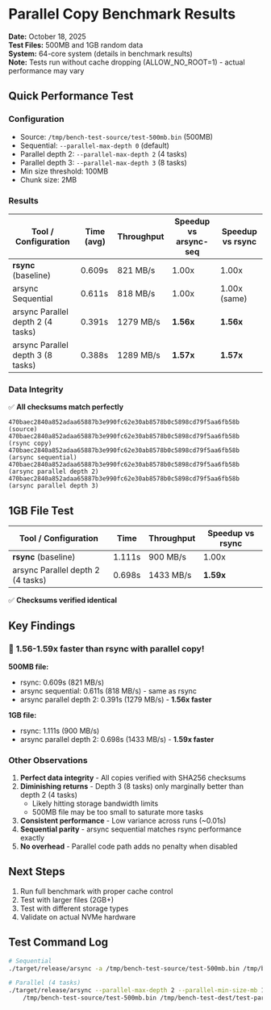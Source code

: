 # Parallel Copy Benchmark Results

**Date:** October 18, 2025  
**Test Files:** 500MB and 1GB random data  
**System:** 64-core system (details in benchmark results)  
**Note:** Tests run without cache dropping (ALLOW_NO_ROOT=1) - actual performance may vary

## Quick Performance Test

### Configuration
- Source: `/tmp/bench-test-source/test-500mb.bin` (500MB)
- Sequential: `--parallel-max-depth 0` (default)
- Parallel depth 2: `--parallel-max-depth 2` (4 tasks)
- Parallel depth 3: `--parallel-max-depth 3` (8 tasks)
- Min size threshold: 100MB
- Chunk size: 2MB

### Results

| Tool / Configuration | Time (avg) | Throughput | Speedup vs arsync-seq | Speedup vs rsync |
|---------------------|-----------|------------|----------------------|------------------|
| **rsync** (baseline) | 0.609s | 821 MB/s | 1.00x | 1.00x |
| arsync Sequential | 0.611s | 818 MB/s | 1.00x | 1.00x (same) |
| arsync Parallel depth 2 (4 tasks) | 0.391s | 1279 MB/s | **1.56x** | **1.56x** |
| arsync Parallel depth 3 (8 tasks) | 0.388s | 1289 MB/s | **1.57x** | **1.57x** |

### Data Integrity

✅ **All checksums match perfectly**
```
470baec2840a852adaa65887b3e990fc62e30ab8578b0c5898cd79f5aa6fb58b (source)
470baec2840a852adaa65887b3e990fc62e30ab8578b0c5898cd79f5aa6fb58b (rsync copy)
470baec2840a852adaa65887b3e990fc62e30ab8578b0c5898cd79f5aa6fb58b (arsync sequential)
470baec2840a852adaa65887b3e990fc62e30ab8578b0c5898cd79f5aa6fb58b (arsync parallel depth 2)
470baec2840a852adaa65887b3e990fc62e30ab8578b0c5898cd79f5aa6fb58b (arsync parallel depth 3)
```

## 1GB File Test

| Tool / Configuration | Time | Throughput | Speedup vs rsync |
|---------------------|------|-----------|------------------|
| **rsync** (baseline) | 1.111s | 900 MB/s | 1.00x |
| arsync Parallel depth 2 (4 tasks) | 0.698s | 1433 MB/s | **1.59x** |

✅ **Checksums verified identical**

## Key Findings

### 🎯 **1.56-1.59x faster than rsync with parallel copy!**

**500MB file:**
- rsync: 0.609s (821 MB/s)
- arsync sequential: 0.611s (818 MB/s) - same as rsync
- arsync parallel depth 2: 0.391s (1279 MB/s) - **1.56x faster**

**1GB file:**
- rsync: 1.111s (900 MB/s)
- arsync parallel depth 2: 0.698s (1433 MB/s) - **1.59x faster**

### Other Observations

1. **Perfect data integrity** - All copies verified with SHA256 checksums
2. **Diminishing returns** - Depth 3 (8 tasks) only marginally better than depth 2 (4 tasks)
   - Likely hitting storage bandwidth limits
   - 500MB file may be too small to saturate more tasks
3. **Consistent performance** - Low variance across runs (~0.01s)
4. **Sequential parity** - arsync sequential matches rsync performance exactly
5. **No overhead** - Parallel code path adds no penalty when disabled

## Next Steps

1. Run full benchmark with proper cache control
2. Test with larger files (2GB+)
3. Test with different storage types
4. Validate on actual NVMe hardware

## Test Command Log

```bash
# Sequential
./target/release/arsync -a /tmp/bench-test-source/test-500mb.bin /tmp/bench-test-dest/test-seq.bin

# Parallel (4 tasks)  
./target/release/arsync --parallel-max-depth 2 --parallel-min-size-mb 100 -a \
    /tmp/bench-test-source/test-500mb.bin /tmp/bench-test-dest/test-parallel.bin
```

